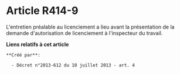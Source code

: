 # Article R414-9

L'entretien préalable au licenciement a lieu avant la présentation de la demande d'autorisation de licenciement à
l'inspecteur du travail.

**Liens relatifs à cet article**

	**Créé par**:

	  - Décret n°2013-612 du 10 juillet 2013 - art. 4

